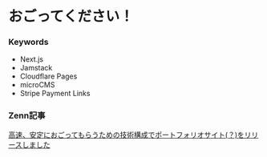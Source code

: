 # おごってください！

### Keywords
- Next.js
- Jamstack
- Cloudflare Pages
- microCMS
- Stripe Payment Links

### Zenn記事
[高速、安定におごってもらうための技術構成でポートフォリオサイト(？)をリリースしました](https://zenn.dev/atakon/articles/ed433aa9554a12)

